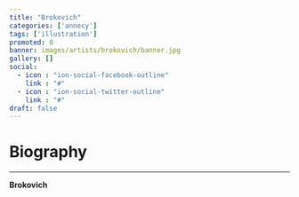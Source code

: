 ```yaml
---
title: "Brokovich"
categories: ['annecy']
tags: ['illustration']
promoted: 0
banner: images/artists/brokovich/banner.jpg
gallery: []
social:
  - icon : "ion-social-facebook-outline"
    link : "#"
  - icon : "ion-social-twitter-outline"
    link : "#"
draft: false
---
```


# Biography
---

**Brokovich**
